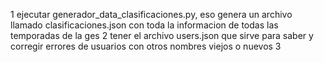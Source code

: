 1 ejecutar generador_data_clasificaciones.py, eso genera un archivo llamado clasificaciones.json con toda la informacion de todas las temporadas de la ges
2 tener el archivo users.json que sirve para saber y corregir errores de usuarios con otros nombres viejos o nuevos
3